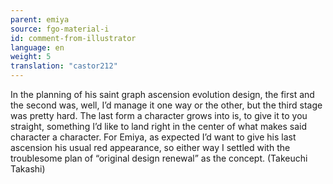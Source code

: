 ```yaml
---
parent: emiya
source: fgo-material-i
id: comment-from-illustrator
language: en
weight: 5
translation: "castor212"
---
```


In the planning of his saint graph ascension evolution design, the first and the second was, well, I’d manage it one way or the other, but the third stage was pretty hard. The last form a character grows into is, to give it to you straight, something I’d like to land right in the center of what makes said character a character.
For Emiya, as expected I’d want to give his last ascension his usual red appearance, so either way I settled with the troublesome plan of “original design renewal” as the concept. (Takeuchi Takashi)
